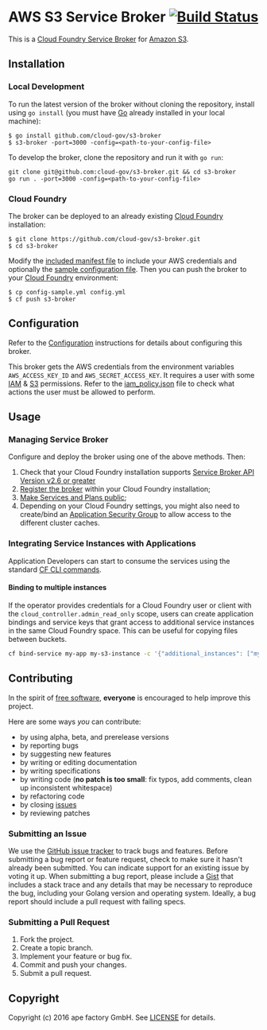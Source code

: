 # AWS S3 Service Broker [![Build Status](https://travis-ci.org/cloudfoundry-community/s3-broker.png)](https://travis-ci.org/cloudfoundry-community/s3-broker)

This is a [Cloud Foundry Service Broker](https://docs.cloudfoundry.org/services/overview.html) for [Amazon S3](https://aws.amazon.com/s3/).

## Installation

### Local Development

To run the latest version of the broker without cloning the repository, install using `go install` (you must have [Go](https://golang.org/) already installed in your local machine):

```
$ go install github.com/cloud-gov/s3-broker
$ s3-broker -port=3000 -config=<path-to-your-config-file>
```

To develop the broker, clone the repository and run it with `go run`:

```
git clone git@github.com:cloud-gov/s3-broker.git && cd s3-broker
go run . -port=3000 -config=<path-to-your-config-file>
```

### Cloud Foundry

The broker can be deployed to an already existing [Cloud Foundry](https://www.cloudfoundry.org/) installation:

```
$ git clone https://github.com/cloud-gov/s3-broker.git
$ cd s3-broker
```

Modify the [included manifest file](https://github.com/cloudfoundry-community/s3-broker/blob/master/manifest.yml) to include your AWS credentials and optionally the [sample configuration file](https://github.com/cloudfoundry-community/s3-broker/blob/master/config-sample.yml). Then you can push the broker to your [Cloud Foundry](https://www.cloudfoundry.org/) environment:

```
$ cp config-sample.yml config.yml
$ cf push s3-broker
```

## Configuration

Refer to the [Configuration](https://github.com/cloudfoundry-community/s3-broker/blob/master/CONFIGURATION.md) instructions for details about configuring this broker.

This broker gets the AWS credentials from the environment variables `AWS_ACCESS_KEY_ID` and `AWS_SECRET_ACCESS_KEY`. It requires a user with some [IAM](https://aws.amazon.com/iam/) & [S3](https://aws.amazon.com/s3/) permissions. Refer to the [iam_policy.json](https://github.com/cloudfoundry-community/s3-broker/blob/master/iam_policy.json) file to check what actions the user must be allowed to perform.

## Usage

### Managing Service Broker

Configure and deploy the broker using one of the above methods. Then:

1. Check that your Cloud Foundry installation supports [Service Broker API Version v2.6 or greater](https://docs.cloudfoundry.org/services/api.html#changelog)
1. [Register the broker](https://docs.cloudfoundry.org/services/managing-service-brokers.html#register-broker) within your Cloud Foundry installation;
1. [Make Services and Plans public](https://docs.cloudfoundry.org/services/access-control.html#enable-access);
1. Depending on your Cloud Foundry settings, you might also need to create/bind an [Application Security Group](https://docs.cloudfoundry.org/adminguide/app-sec-groups.html) to allow access to the different cluster caches.

### Integrating Service Instances with Applications

Application Developers can start to consume the services using the standard [CF CLI commands](https://docs.cloudfoundry.org/devguide/services/managing-services.html).

#### Binding to multiple instances

If the operator provides credentials for a Cloud Foundry user or client with the `cloud_controller.admin_read_only` scope, users can create application bindings and service keys that grant access to additional service instances in the same Cloud Foundry space. This can be useful for copying files between buckets. 

```sh
cf bind-service my-app my-s3-instance -c '{"additional_instances": ["my-additional-s3-instance"]}'
```

## Contributing

In the spirit of [free software](http://www.fsf.org/licensing/essays/free-sw.html), **everyone** is encouraged to help improve this project.

Here are some ways *you* can contribute:

* by using alpha, beta, and prerelease versions
* by reporting bugs
* by suggesting new features
* by writing or editing documentation
* by writing specifications
* by writing code (**no patch is too small**: fix typos, add comments, clean up inconsistent whitespace)
* by refactoring code
* by closing [issues](https://github.com/cloudfoundry-community/s3-broker/issues)
* by reviewing patches

### Submitting an Issue

We use the [GitHub issue tracker](https://github.com/cloudfoundry-community/s3-broker/issues) to track bugs and features. Before submitting a bug report or feature request, check to make sure it hasn't already been submitted. You can indicate support for an existing issue by voting it up. When submitting a bug report, please include a [Gist](http://gist.github.com/) that includes a stack trace and any details that may be necessary to reproduce the bug, including your Golang version and operating system. Ideally, a bug report should include a pull request with failing specs.

### Submitting a Pull Request

1. Fork the project.
1. Create a topic branch.
1. Implement your feature or bug fix.
1. Commit and push your changes.
1. Submit a pull request.

## Copyright

Copyright (c) 2016 ape factory GmbH. See [LICENSE](https://github.com/cloudfoundry-community/s3-broker/blob/master/LICENSE) for details.
